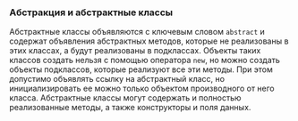 ### Абстракция и абстрактные классы
Абстрактные классы объявляются с ключевым словом `abstract` и содержат объявления абстрактных методов, которые не реализованы в этих классах, а будут реализованы в подклассах. Объекты таких классов создать нельзя с помощью оператора `new`, но можно создать объекты подклассов, которые реализуют все эти методы. При этом допустимо объявлять ссылку на абстрактный класс, но инициализировать ее можно только объектом производного от него класса. Абстрактные классы могут содержать и полностью реализованные методы, а также конструкторы и поля данных.

